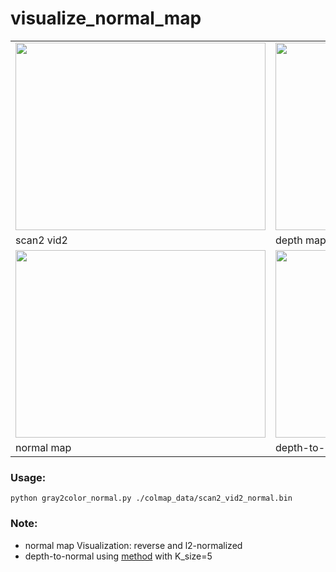# visualize_normal_map

 <table align="center">
  <tr>
    <td><img src="https://github.com/XYZ-qiyh/Visualization-in-python-Vip/blob/master/visualize_normal_map/images/scan2_vid2.png" width="400" height="300"></td>
    <td><img src="https://github.com/XYZ-qiyh/Visualization-in-python-Vip/blob/master/visualize_normal_map/images/scan2_vid2_depth.jpg" width="400" height="300"></td>
  </tr>
  <tr>
    <td>scan2 vid2</td>
    <td>depth map</td>
  </tr>
   <tr>
    <td><img src="https://github.com/XYZ-qiyh/Visualization-in-python-Vip/blob/master/visualize_normal_map/images/scan2_vid2_normal.jpg" width="400" height="300"></td>
    <td><img src="https://github.com/XYZ-qiyh/Visualization-in-python-Vip/blob/master/visualize_normal_map/images/depth2normal.png" width="400" height="300"></td>
  </tr>
  <tr>
    <td>normal map</td>
    <td>depth-to-normal</td>
  </tr>
</table>

### Usage:
`python gray2color_normal.py ./colmap_data/scan2_vid2_normal.bin`


### Note:
+ normal map Visualization: reverse and l2-normalized
+ depth-to-normal using [method](https://github.com/XiWJ/tricks/tree/master/ComputeNormal) with K_size=5
